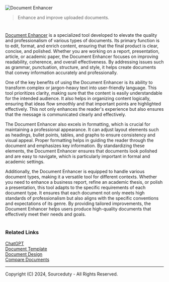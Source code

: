 ![Document Enhancer](https://github.com/user-attachments/assets/f93432ef-c8a8-4667-99c3-10fe9636922d)

> Enhance and improve uploaded documents.

#

[Document Enhancer](https://chatgpt.com/g/g-O1VsdtA1x-document-enhancer) is a specialized tool developed to elevate the quality and professionalism of various types of documents. Its primary function is to edit, format, and enrich content, ensuring that the final product is clear, concise, and polished. Whether you are working on a report, presentation, article, or academic paper, the Document Enhancer focuses on improving readability, coherence, and overall effectiveness. By addressing issues such as grammar, punctuation, structure, and style, it helps create documents that convey information accurately and professionally.

One of the key benefits of using the Document Enhancer is its ability to transform complex or jargon-heavy text into user-friendly language. This tool prioritizes clarity, making sure that the content is easily understandable for the intended audience. It also helps in organizing content logically, ensuring that ideas flow smoothly and that important points are highlighted effectively. This not only enhances the reader's experience but also ensures that the message is communicated clearly and effectively.

The Document Enhancer also excels in formatting, which is crucial for maintaining a professional appearance. It can adjust layout elements such as headings, bullet points, tables, and graphs to ensure consistency and visual appeal. Proper formatting helps in guiding the reader through the document and emphasizes key information. By standardizing these elements, the Document Enhancer ensures that documents look polished and are easy to navigate, which is particularly important in formal and academic settings.

Additionally, the Document Enhancer is equipped to handle various document types, making it a versatile tool for different contexts. Whether you need to enhance a business report, refine an academic thesis, or polish a presentation, this tool adapts to the specific requirements of each document type. It ensures that each document not only meets high standards of professionalism but also aligns with the specific conventions and expectations of its genre. By providing tailored improvements, the Document Enhancer helps users produce high-quality documents that effectively meet their needs and goals.

#
### Related Links


[ChatGPT](https://github.com/sourceduty/ChatGPT)
<br>
[Document Template](https://chat.openai.com/g/g-PnWt2WWvb-document-template)
<br>
[Document Design](https://chat.openai.com/g/g-vmvOjWhHm-document-design)
<br>
[Compare Documents](https://chat.openai.com/g/g-zUfIyG8eY-compare-documents)

***
Copyright (C) 2024, Sourceduty - All Rights Reserved.
